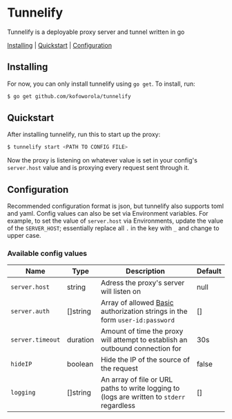 # Tunnelify
Tunnelify is a deployable proxy server and tunnel written in go

[Installing](#installing) | [Quickstart](#quickstart) | [Configuration](#configuration)


## Installing
For now, you can only install tunnelify using `go get`. To install, run:
```sh
$ go get github.com/kofoworola/tunnelify
```

## Quickstart
After installing tunnelify, run this to start up the proxy:
```sh
$ tunnelify start <PATH TO CONFIG FILE>
```

Now the proxy is listening on whatever value is set in your config's `server.host` value and is proxying every request sent through it.


## Configuration
Recommended configuration format is json, but tunnelify also supports toml and yaml. 
Config values can also be set via Environment variables. For example, to set the value of `server.host` via 
Environments, update the value of the `SERVER_HOST`; essentially replace all `.` in the key with `_` and 
change to upper case.

### Available config values
| Name     | Type | Description           | Default |
|----------|------|-----------------------| ----- |
| `server.host`| string | Adress the proxy's server will listen on | null|
| `server.auth`| []string| Array of allowed [Basic](https://tools.ietf.org/html/rfc7617) authorization strings in the form `user-id:password`| [] |
| `server.timeout` | duration| Amount of time the proxy will attempt to establish an outbound connection for | 30s |
| `hideIP` | boolean | Hide the IP of the source of the request | false |
| `logging` | []string | An array of file or URL paths to write logging to (logs are written to `stderr` regardless | [] |

